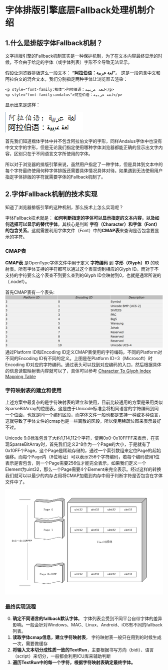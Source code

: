 # 字体排版引擎底层Fallback处理机制介绍 #

## 1.什么是排版字体Fallback机制？ ##

文字排版引擎的Fallback机制其实是一种保护机制，为了在文本内容最终显示的时候，不会由于给定的字体（或字体列表）字形不全导致无法显示。

假设让浏览器排版这么一段文本： **“阿拉伯语：عربية‎ لغة”**。
这是一段包含中文和阿拉伯文的混合文本，我们分别指定两种字体让浏览器去渲染：

```
<p style="font-family:楷体">阿拉伯语：عربية‎ لغة</p>
<p style="font-family:andalus">阿拉伯语：عربية‎ لغة</p>
```

显示出来是这样：

![阿拉伯语：عربية‎ لغة](./res/arabic.png)

首先我们知道楷体字体中并不包含阿拉伯文字的字形，同样Andalus字体中也没有中文文字的字形，但是无论我们指定使用哪种字体浏览器都能正确的显示出文字内容，区别只在于不同语言文字所使用的字体。

所以对于浏览器的排版引擎来说，虽然用户指定了一种字体，但是具体到文本中的每个字符最终使用何种字体排版还需要具体情况具体对待。如果遇到无法使用用户指定字体排版的字符就需要字体的Fallback机制了。

## 2.字体Fallback机制的技术实现 ##

知道了浏览器排版引擎的这种机制，那么技术上怎么实现呢？

字体Fallback技术就是： **如何判断指定的字体可以显示指定的文本内容，以及如何选择可以显示的替代字体**，其核心是判断 **字符（Character）和字体（Font）的包含关系**。这就需要利用字体文件（Font）中的**CMAP表**来查询是否包含要显示的字符。

### CMAP表 ###
**CMAP表** 是OpenType字体文件中用于定义 **字符编码** 到 **字形（Glyph）ID** 的映射表。所有字体支持的字符都可以通过这个表查询到相应的Glyph ID。而对于不支持的字符要么这个表查不到要么查到的Glyph ID会映射到0，也就是通常所说的（.nodef）。

首先CMAP表有一个表头:
![](res/cmap_header.png)
通过Platform ID和Encoding ID定义CMAP表使用的字符编码，不同的Platform对不同的Encoding ID有不同的定义。上图是在Platform ID=3（Microsoft）时Encoding ID对应的字符编码。通过表头可以找到对应编码的入口，然后根据具体的信息读取映射表内容就可以了，具体可以参考
[Character To Glyph Index Mapping Table](https://www.microsoft.com/typography/OTSPEC/cmap.htm)

### 字符映射表的建立和使用 ###

上述方案中最复杂的是字符映射表的建立和使用，目前比较通用的方案是采用类似SparseBitArray的位图表。这是由于Unicode标准会将相同语言的字符编码到同一个位面，也就是同一个编码区段，而字体文件一般也都是支持一种或多种语言，这就导致了字体文件的cmap也是一些离散的区段，所以使用稀疏位图来表示最好不过。

Unicode 9.0标准包含了大约1,114,112个字符，使用0x0-0x10FFFF来表示，在实现SparseBitArray时，首先我们定义2^8作为一个Page的大小，于是就有了0x10FF个Page，这个Page是稀疏存储的，通过一个索引数组来定位Page的起始偏移。而每个Page内（8位地址）可以表示256个字符编码，若每个编码使用1位表示是否包含，则一个Page需要256位才能完全表示，如果我们定义一个Element为uint32，那么一个Page需要4个Element来完全表示。经过这样的转换我们就可以以最少的内存占用将CMAP加载到内存中用于判断字符是否包含在字体文件中了。

![](res/SparseBitArray.png)

### 最终实现流程 ###

0. **确定不同语言的fallback默认字体**。 字体列表会受到不同平台自带字体的差异影响。一般会针对Windows、MAC、Linux、Android、iOS有不同的fallback列表。
1. **读取字体cmap信息，建立字符映射表**， 字符映射表一般只在用到的时候生成一次，需要做缓存
2. **将输入文本切分成性质一致的TextRun**，主要根据书写方向（bidi）、语言（script）来切分，一般都会利用ICU库来辅助判断
3. **遍历TextRun中的每一个字符，根据字符映射表确定最终字体。**
